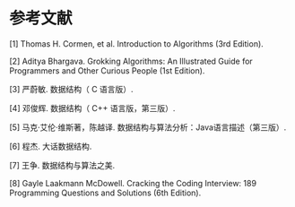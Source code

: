 # 参考文献

[1] Thomas H. Cormen, et al. Introduction to Algorithms (3rd Edition).

[2] Aditya Bhargava. Grokking Algorithms: An Illustrated Guide for Programmers and Other Curious People (1st Edition).

[3] 严蔚敏. 数据结构（ C 语言版）.

[4] 邓俊辉. 数据结构（ C++ 语言版，第三版）.

[5] 马克·艾伦·维斯著，陈越译. 数据结构与算法分析：Java语言描述（第三版）.

[6] 程杰. 大话数据结构.

[7] 王争. 数据结构与算法之美.

[8] Gayle Laakmann McDowell. Cracking the Coding Interview: 189 Programming Questions and Solutions (6th Edition). 
